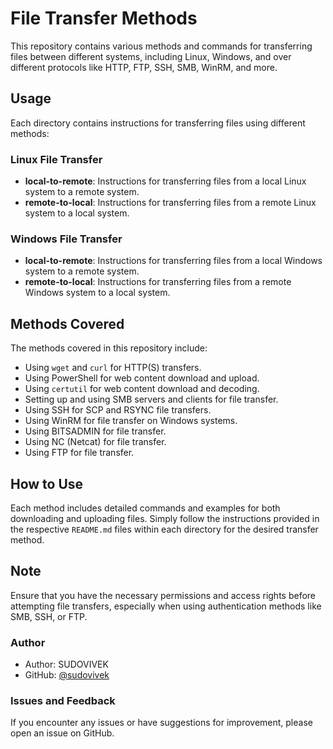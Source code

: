 # File Transfer Methods

This repository contains various methods and commands for transferring files between different systems, including Linux, Windows, and over different protocols like HTTP, FTP, SSH, SMB, WinRM, and more.

## Usage

Each directory contains instructions for transferring files using different methods:

### Linux File Transfer

- **local-to-remote**: Instructions for transferring files from a local Linux system to a remote system.
- **remote-to-local**: Instructions for transferring files from a remote Linux system to a local system.

### Windows File Transfer

- **local-to-remote**: Instructions for transferring files from a local Windows system to a remote system.
- **remote-to-local**: Instructions for transferring files from a remote Windows system to a local system.

## Methods Covered

The methods covered in this repository include:

- Using `wget` and `curl` for HTTP(S) transfers.
- Using PowerShell for web content download and upload.
- Using `certutil` for web content download and decoding.
- Setting up and using SMB servers and clients for file transfer.
- Using SSH for SCP and RSYNC file transfers.
- Using WinRM for file transfer on Windows systems.
- Using BITSADMIN for file transfer.
- Using NC (Netcat) for file transfer.
- Using FTP for file transfer.

## How to Use

Each method includes detailed commands and examples for both downloading and uploading files. Simply follow the instructions provided in the respective `README.md` files within each directory for the desired transfer method.

## Note

Ensure that you have the necessary permissions and access rights before attempting file transfers, especially when using authentication methods like SMB, SSH, or FTP.


### Author

- Author: SUDOVIVEK
- GitHub: [@sudovivek](https://github.com/sudovivek)

### Issues and Feedback

If you encounter any issues or have suggestions for improvement, please open an issue on GitHub.
